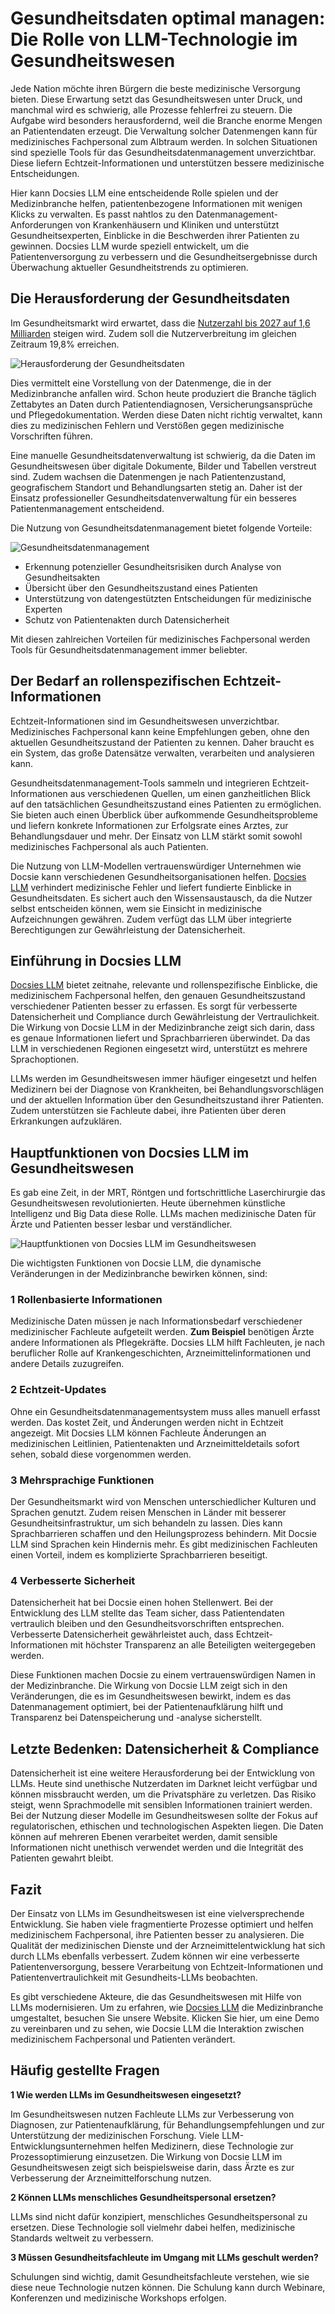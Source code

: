 # Gesundheitsdaten optimal managen: Die Rolle von LLM-Technologie im Gesundheitswesen

Jede Nation möchte ihren Bürgern die beste medizinische Versorgung bieten. Diese Erwartung setzt das Gesundheitswesen unter Druck, und manchmal wird es schwierig, alle Prozesse fehlerfrei zu steuern. Die Aufgabe wird besonders herausfordernd, weil die Branche enorme Mengen an Patientendaten erzeugt. Die Verwaltung solcher Datenmengen kann für medizinisches Fachpersonal zum Albtraum werden. In solchen Situationen sind spezielle Tools für das Gesundheitsdatenmanagement unverzichtbar. Diese liefern Echtzeit-Informationen und unterstützen bessere medizinische Entscheidungen.

Hier kann Docsies LLM eine entscheidende Rolle spielen und der Medizinbranche helfen, patientenbezogene Informationen mit wenigen Klicks zu verwalten. Es passt nahtlos zu den Datenmanagement-Anforderungen von Krankenhäusern und Kliniken und unterstützt Gesundheitsexperten, Einblicke in die Beschwerden ihrer Patienten zu gewinnen. Docsies LLM wurde speziell entwickelt, um die Patientenversorgung zu verbessern und die Gesundheitsergebnisse durch Überwachung aktueller Gesundheitstrends zu optimieren.

## Die Herausforderung der Gesundheitsdaten

Im Gesundheitsmarkt wird erwartet, dass die [Nutzerzahl bis 2027 auf 1,6 Milliarden](https://www.statista.com/outlook/dmo/ecommerce/beauty-health-personal-household-care/health-care/worldwide) steigen wird. Zudem soll die Nutzerverbreitung im gleichen Zeitraum 19,8% erreichen.

![Herausforderung der Gesundheitsdaten](https://cdn.docsie.io/workspace_PfNzfGj3YfKKtTO4T/doc_QiqgSuNoJpspcExF3/file_cR2Avgu8sEqrywyg5/image1.png)

Dies vermittelt eine Vorstellung von der Datenmenge, die in der Medizinbranche anfallen wird. Schon heute produziert die Branche täglich Zettabytes an Daten durch Patientendiagnosen, Versicherungsansprüche und Pflegedokumentation. Werden diese Daten nicht richtig verwaltet, kann dies zu medizinischen Fehlern und Verstößen gegen medizinische Vorschriften führen.

Eine manuelle Gesundheitsdatenverwaltung ist schwierig, da die Daten im Gesundheitswesen über digitale Dokumente, Bilder und Tabellen verstreut sind. Zudem wachsen die Datenmengen je nach Patientenzustand, geografischem Standort und Behandlungsarten stetig an. Daher ist der Einsatz professioneller Gesundheitsdatenverwaltung für ein besseres Patientenmanagement entscheidend.

Die Nutzung von Gesundheitsdatenmanagement bietet folgende Vorteile:

![Gesundheitsdatenmanagement](https://cdn.docsie.io/workspace_PfNzfGj3YfKKtTO4T/doc_QiqgSuNoJpspcExF3/file_IKpDVSnRSXtj4lks9/image2.png)

- Erkennung potenzieller Gesundheitsrisiken durch Analyse von Gesundheitsakten
- Übersicht über den Gesundheitszustand eines Patienten
- Unterstützung von datengestützten Entscheidungen für medizinische Experten
- Schutz von Patientenakten durch Datensicherheit

Mit diesen zahlreichen Vorteilen für medizinisches Fachpersonal werden Tools für Gesundheitsdatenmanagement immer beliebter.

## Der Bedarf an rollenspezifischen Echtzeit-Informationen

Echtzeit-Informationen sind im Gesundheitswesen unverzichtbar. Medizinisches Fachpersonal kann keine Empfehlungen geben, ohne den aktuellen Gesundheitszustand der Patienten zu kennen. Daher braucht es ein System, das große Datensätze verwalten, verarbeiten und analysieren kann.

Gesundheitsdatenmanagement-Tools sammeln und integrieren Echtzeit-Informationen aus verschiedenen Quellen, um einen ganzheitlichen Blick auf den tatsächlichen Gesundheitszustand eines Patienten zu ermöglichen. Sie bieten auch einen Überblick über aufkommende Gesundheitsprobleme und liefern konkrete Informationen zur Erfolgsrate eines Arztes, zur Behandlungsdauer und mehr. Der Einsatz von LLM stärkt somit sowohl medizinisches Fachpersonal als auch Patienten.

Die Nutzung von LLM-Modellen vertrauenswürdiger Unternehmen wie Docsie kann verschiedenen Gesundheitsorganisationen helfen. [Docsies LLM](https://www.docsie.io/) verhindert medizinische Fehler und liefert fundierte Einblicke in Gesundheitsdaten. Es sichert auch den Wissensaustausch, da die Nutzer selbst entscheiden können, wem sie Einsicht in medizinische Aufzeichnungen gewähren. Zudem verfügt das LLM über integrierte Berechtigungen zur Gewährleistung der Datensicherheit.

## Einführung in Docsies LLM

[Docsies LLM](https://www.docsie.io/) bietet zeitnahe, relevante und rollenspezifische Einblicke, die medizinischem Fachpersonal helfen, den genauen Gesundheitszustand verschiedener Patienten besser zu erfassen. Es sorgt für verbesserte Datensicherheit und Compliance durch Gewährleistung der Vertraulichkeit. Die Wirkung von Docsie LLM in der Medizinbranche zeigt sich darin, dass es genaue Informationen liefert und Sprachbarrieren überwindet. Da das LLM in verschiedenen Regionen eingesetzt wird, unterstützt es mehrere Sprachoptionen.

LLMs werden im Gesundheitswesen immer häufiger eingesetzt und helfen Medizinern bei der Diagnose von Krankheiten, bei Behandlungsvorschlägen und der aktuellen Information über den Gesundheitszustand ihrer Patienten. Zudem unterstützen sie Fachleute dabei, ihre Patienten über deren Erkrankungen aufzuklären.

## Hauptfunktionen von Docsies LLM im Gesundheitswesen

Es gab eine Zeit, in der MRT, Röntgen und fortschrittliche Laserchirurgie das Gesundheitswesen revolutionierten. Heute übernehmen künstliche Intelligenz und Big Data diese Rolle. LLMs machen medizinische Daten für Ärzte und Patienten besser lesbar und verständlicher.

![Hauptfunktionen von Docsies LLM im Gesundheitswesen](https://cdn.docsie.io/workspace_PfNzfGj3YfKKtTO4T/doc_QiqgSuNoJpspcExF3/file_baPcdbhDOLbI3jJnJ/image3.png)

Die wichtigsten Funktionen von Docsie LLM, die dynamische Veränderungen in der Medizinbranche bewirken können, sind:

### 1 Rollenbasierte Informationen

Medizinische Daten müssen je nach Informationsbedarf verschiedener medizinischer Fachleute aufgeteilt werden. **Zum Beispiel** benötigen Ärzte andere Informationen als Pflegekräfte. Docsies LLM hilft Fachleuten, je nach beruflicher Rolle auf Krankengeschichten, Arzneimittelinformationen und andere Details zuzugreifen.

### 2 Echtzeit-Updates

Ohne ein Gesundheitsdatenmanagementsystem muss alles manuell erfasst werden. Das kostet Zeit, und Änderungen werden nicht in Echtzeit angezeigt. Mit Docsies LLM können Fachleute Änderungen an medizinischen Leitlinien, Patientenakten und Arzneimitteldetails sofort sehen, sobald diese vorgenommen werden.

### 3 Mehrsprachige Funktionen

Der Gesundheitsmarkt wird von Menschen unterschiedlicher Kulturen und Sprachen genutzt. Zudem reisen Menschen in Länder mit besserer Gesundheitsinfrastruktur, um sich behandeln zu lassen. Dies kann Sprachbarrieren schaffen und den Heilungsprozess behindern. Mit Docsie LLM sind Sprachen kein Hindernis mehr. Es gibt medizinischen Fachleuten einen Vorteil, indem es komplizierte Sprachbarrieren beseitigt.

### 4 Verbesserte Sicherheit

Datensicherheit hat bei Docsie einen hohen Stellenwert. Bei der Entwicklung des LLM stellte das Team sicher, dass Patientendaten vertraulich bleiben und den Gesundheitsvorschriften entsprechen. Verbesserte Datensicherheit gewährleistet auch, dass Echtzeit-Informationen mit höchster Transparenz an alle Beteiligten weitergegeben werden.

Diese Funktionen machen Docsie zu einem vertrauenswürdigen Namen in der Medizinbranche. Die Wirkung von Docsie LLM zeigt sich in den Veränderungen, die es im Gesundheitswesen bewirkt, indem es das Datenmanagement optimiert, bei der Patientenaufklärung hilft und Transparenz bei Datenspeicherung und -analyse sicherstellt.

## Letzte Bedenken: Datensicherheit & Compliance

Datensicherheit ist eine weitere Herausforderung bei der Entwicklung von LLMs. Heute sind unethische Nutzerdaten im Darknet leicht verfügbar und können missbraucht werden, um die Privatsphäre zu verletzen. Das Risiko steigt, wenn Sprachmodelle mit sensiblen Informationen trainiert werden. Bei der Nutzung dieser Modelle im Gesundheitswesen sollte der Fokus auf regulatorischen, ethischen und technologischen Aspekten liegen. Die Daten können auf mehreren Ebenen verarbeitet werden, damit sensible Informationen nicht unethisch verwendet werden und die Integrität des Patienten gewahrt bleibt.

## Fazit

Der Einsatz von LLMs im Gesundheitswesen ist eine vielversprechende Entwicklung. Sie haben viele fragmentierte Prozesse optimiert und helfen medizinischem Fachpersonal, ihre Patienten besser zu analysieren. Die Qualität der medizinischen Dienste und der Arzneimittelentwicklung hat sich durch LLMs ebenfalls verbessert. Zudem können wir eine verbesserte Patientenversorgung, bessere Verarbeitung von Echtzeit-Informationen und Patientenvertraulichkeit mit Gesundheits-LLMs beobachten.

Es gibt verschiedene Akteure, die das Gesundheitswesen mit Hilfe von LLMs modernisieren. Um zu erfahren, wie [Docsies LLM](https://www.docsie.io/) die Medizinbranche umgestaltet, besuchen Sie unsere Website. Klicken Sie hier, um eine Demo zu vereinbaren und zu sehen, wie Docsie LLM die Interaktion zwischen medizinischem Fachpersonal und Patienten verändert.

## Häufig gestellte Fragen

**1 Wie werden LLMs im Gesundheitswesen eingesetzt?**

Im Gesundheitswesen nutzen Fachleute LLMs zur Verbesserung von Diagnosen, zur Patientenaufklärung, für Behandlungsempfehlungen und zur Unterstützung der medizinischen Forschung. Viele LLM-Entwicklungsunternehmen helfen Medizinern, diese Technologie zur Prozessoptimierung einzusetzen. Die Wirkung von Docsie LLM im Gesundheitswesen zeigt sich beispielsweise darin, dass Ärzte es zur Verbesserung der Arzneimittelforschung nutzen.

**2 Können LLMs menschliches Gesundheitspersonal ersetzen?**

LLMs sind nicht dafür konzipiert, menschliches Gesundheitspersonal zu ersetzen. Diese Technologie soll vielmehr dabei helfen, medizinische Standards weltweit zu verbessern.

**3 Müssen Gesundheitsfachleute im Umgang mit LLMs geschult werden?**

Schulungen sind wichtig, damit Gesundheitsfachleute verstehen, wie sie diese neue Technologie nutzen können. Die Schulung kann durch Webinare, Konferenzen und medizinische Workshops erfolgen.